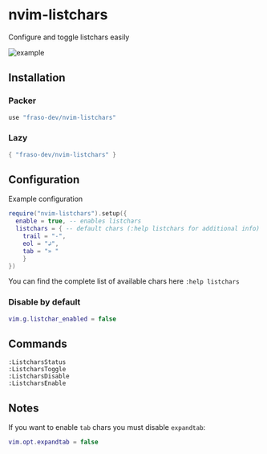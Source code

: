 # nvim-listchars

Configure and toggle listchars easily

![example](https://user-images.githubusercontent.com/116293603/225258794-e083246c-4262-474e-b68d-827da4d17fe0.gif)

## Installation

### Packer

```lua
use "fraso-dev/nvim-listchars"
```

### Lazy

```lua
{ "fraso-dev/nvim-listchars" }
```

## Configuration

Example configuration

```lua
require("nvim-listchars").setup({
  enable = true, -- enables listchars
  listchars = { -- default chars (:help listchars for additional info)
    trail = "-",
    eol = "↲",
    tab = "» "
	}
})
```

You can find the complete list of available chars here `:help listchars`

### Disable by default

```lua
vim.g.listchar_enabled = false
```

## Commands

```
:ListcharsStatus
:ListcharsToggle
:ListcharsDisable
:ListcharsEnable
```

## Notes

If you want to enable `tab` chars you must disable `expandtab`:

```lua
vim.opt.expandtab = false
```
